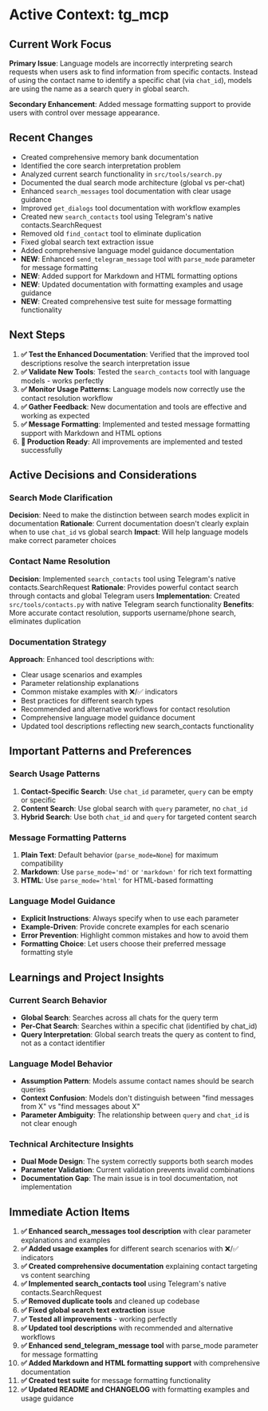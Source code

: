 # Active Context: tg_mcp

## Current Work Focus
**Primary Issue**: Language models are incorrectly interpreting search requests when users ask to find information from specific contacts. Instead of using the contact name to identify a specific chat (via `chat_id`), models are using the name as a search query in global search.

**Secondary Enhancement**: Added message formatting support to provide users with control over message appearance.

## Recent Changes
- Created comprehensive memory bank documentation
- Identified the core search interpretation problem
- Analyzed current search functionality in `src/tools/search.py`
- Documented the dual search mode architecture (global vs per-chat)
- Enhanced `search_messages` tool documentation with clear usage guidance
- Improved `get_dialogs` tool documentation with workflow examples
- Created new `search_contacts` tool using Telegram's native contacts.SearchRequest
- Removed old `find_contact` tool to eliminate duplication
- Fixed global search text extraction issue
- Added comprehensive language model guidance documentation
- **NEW**: Enhanced `send_telegram_message` tool with `parse_mode` parameter for message formatting
- **NEW**: Added support for Markdown and HTML formatting options
- **NEW**: Updated documentation with formatting examples and usage guidance
- **NEW**: Created comprehensive test suite for message formatting functionality

## Next Steps
1. **✅ Test the Enhanced Documentation**: Verified that the improved tool descriptions resolve the search interpretation issue
2. **✅ Validate New Tools**: Tested the `search_contacts` tool with language models - works perfectly
3. **✅ Monitor Usage Patterns**: Language models now correctly use the contact resolution workflow
4. **✅ Gather Feedback**: New documentation and tools are effective and working as expected
5. **✅ Message Formatting**: Implemented and tested message formatting support with Markdown and HTML options
6. **🔄 Production Ready**: All improvements are implemented and tested successfully

## Active Decisions and Considerations

### Search Mode Clarification
**Decision**: Need to make the distinction between search modes explicit in documentation
**Rationale**: Current documentation doesn't clearly explain when to use `chat_id` vs global search
**Impact**: Will help language models make correct parameter choices

### Contact Name Resolution
**Decision**: Implemented `search_contacts` tool using Telegram's native contacts.SearchRequest
**Rationale**: Provides powerful contact search through contacts and global Telegram users
**Implementation**: Created `src/tools/contacts.py` with native Telegram search functionality
**Benefits**: More accurate contact resolution, supports username/phone search, eliminates duplication

### Documentation Strategy
**Approach**: Enhanced tool descriptions with:
- Clear usage scenarios and examples
- Parameter relationship explanations
- Common mistake examples with ❌/✅ indicators
- Best practices for different search types
- Recommended and alternative workflows for contact resolution
- Comprehensive language model guidance document
- Updated tool descriptions reflecting new search_contacts functionality

## Important Patterns and Preferences

### Search Usage Patterns
1. **Contact-Specific Search**: Use `chat_id` parameter, `query` can be empty or specific
2. **Content Search**: Use global search with `query` parameter, no `chat_id`
3. **Hybrid Search**: Use both `chat_id` and `query` for targeted content search

### Message Formatting Patterns
1. **Plain Text**: Default behavior (`parse_mode=None`) for maximum compatibility
2. **Markdown**: Use `parse_mode='md'` or `'markdown'` for rich text formatting
3. **HTML**: Use `parse_mode='html'` for HTML-based formatting

### Language Model Guidance
- **Explicit Instructions**: Always specify when to use each parameter
- **Example-Driven**: Provide concrete examples for each scenario
- **Error Prevention**: Highlight common mistakes and how to avoid them
- **Formatting Choice**: Let users choose their preferred message formatting style

## Learnings and Project Insights

### Current Search Behavior
- **Global Search**: Searches across all chats for the query term
- **Per-Chat Search**: Searches within a specific chat (identified by chat_id)
- **Query Interpretation**: Global search treats the query as content to find, not as a contact identifier

### Language Model Behavior
- **Assumption Pattern**: Models assume contact names should be search queries
- **Context Confusion**: Models don't distinguish between "find messages from X" vs "find messages about X"
- **Parameter Ambiguity**: The relationship between `query` and `chat_id` is not clear enough

### Technical Architecture Insights
- **Dual Mode Design**: The system correctly supports both search modes
- **Parameter Validation**: Current validation prevents invalid combinations
- **Documentation Gap**: The main issue is in tool documentation, not implementation

## Immediate Action Items
1. **✅ Enhanced search_messages tool description** with clear parameter explanations and examples
2. **✅ Added usage examples** for different search scenarios with ❌/✅ indicators
3. **✅ Created comprehensive documentation** explaining contact targeting vs content searching
4. **✅ Implemented search_contacts tool** using Telegram's native contacts.SearchRequest
5. **✅ Removed duplicate tools** and cleaned up codebase
6. **✅ Fixed global search text extraction** issue
7. **✅ Tested all improvements** - working perfectly
8. **✅ Updated tool descriptions** with recommended and alternative workflows
9. **✅ Enhanced send_telegram_message tool** with parse_mode parameter for message formatting
10. **✅ Added Markdown and HTML formatting support** with comprehensive documentation
11. **✅ Created test suite** for message formatting functionality
12. **✅ Updated README and CHANGELOG** with formatting examples and usage guidance
